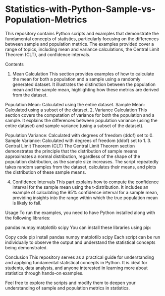 # Statistics-with-Python-Sample-vs-Population-Metrics
This repository contains Python scripts and examples that demonstrate the fundamental concepts of statistics, particularly focusing on the differences between sample and population metrics. The examples provided cover a range of topics, including mean and variance calculations, the Central Limit Theorem (CLT), and confidence intervals.

Contents
1. Mean Calculation
This section provides examples of how to calculate the mean for both a population and a sample using a randomly generated dataset. It illustrates the distinction between the population mean and the sample mean, highlighting how these metrics are derived from the dataset.

Population Mean: Calculated using the entire dataset.
Sample Mean: Calculated using a subset of the dataset.
2. Variance Calculation
This section covers the computation of variance for both the population and a sample. It explains the differences between population variance (using the entire dataset) and sample variance (using a subset of the dataset).

Population Variance: Calculated with degrees of freedom (ddof) set to 0.
Sample Variance: Calculated with degrees of freedom (ddof) set to 1.
3. Central Limit Theorem (CLT)
The Central Limit Theorem section demonstrates the principle that the distribution of sample means approximates a normal distribution, regardless of the shape of the population distribution, as the sample size increases. The script repeatedly takes random samples from the dataset, calculates their means, and plots the distribution of these sample means.

4. Confidence Intervals
This part explains how to compute the confidence interval for the sample mean using the t-distribution. It includes an example of calculating the 95% confidence interval for a sample mean, providing insights into the range within which the true population mean is likely to fall.

Usage
To run the examples, you need to have Python installed along with the following libraries:

pandas
numpy
matplotlib
scipy
You can install these libraries using pip:

Copy code
pip install pandas numpy matplotlib scipy
Each script can be run individually to observe the output and understand the statistical concepts being demonstrated.

Conclusion
This repository serves as a practical guide for understanding and applying fundamental statistical concepts in Python. It is ideal for students, data analysts, and anyone interested in learning more about statistics through hands-on examples.

Feel free to explore the scripts and modify them to deepen your understanding of sample and population metrics in statistics.







